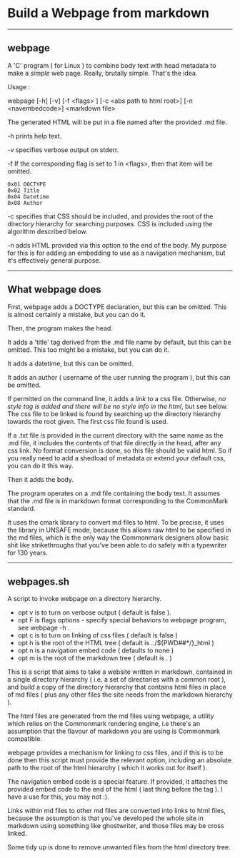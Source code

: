 # Build a Webpage from markdown
---
## webpage

A 'C' program ( for Linux ) to combine body text with head metadata to make a *simple* web page.
Really, brutally simple. That's the idea. 

Usage :

webpage [-h] [-v] [-f \<flags\> ] [-c \<abs path to html root\>] [-n \<navembedcode\>] \<markdown file\>

The generated HTML will be put in a file named after the provided .md file. 

-h prints help text.

-v specifies verbose output on stderr. 

-f If the corresponding flag is set to 1 in \<flags\>, then that item will be omitted.

    0x01 DOCTYPE
    0x02 Title
    0x04 Datetime
    0x08 Author

-c specifies that CSS should be included, and provides the root of the directory
   hierarchy for searching purposes. CSS is included using the algorithm described 
   below.

-n adds HTML provided via this option to the end of the body. My purpose for this 
   is for adding an embedding to use as a navigation mechanism, but it's effectively
   general purpose. 
   
---

## What webpage does

First, webpage adds a DOCTYPE declaration, but this can be omitted. This is
almost certainly a mistake, but you can do it.

Then, the program makes the head.

It adds a 'title' tag derived from the .md file name by default, but this can 
be omitted. This too might be a mistake, but you can do it.

It adds a datetime, but this can be omitted.

It adds an author ( username of the user running the program ), but this can be 
omitted. 

If permitted on the command line, it adds a *link* to a css file. Otherwise, *no 
style tag is added and there will be no style info in the html*, but see below.
The css file to be linked is found by searching up the directory hierarchy towards
the root given. The first css file found is used. 

If a .txt file is provided in the current directory with the same name as the 
.md file, it includes the contents of that file directly in the head, after any 
css link. No format conversion is done, so this file should be valid html. So 
if you really need to add a shedload of metadata or extend your default css, 
you can do it this way. 

Then it adds the body.

The program operates on a .md file containing the body text. It assumes that
the .md file is in markdown format corresponding to the CommonMark standard. 

It uses the cmark library to convert md files to html. To be precise, it uses the
library in UNSAFE mode, because this allows raw html to be specified in the md
files, which is the only way the Commonmark designers allow basic shit like 
strikethroughs that you've been able to do safely with a typewriter for 130 years.  

---

## webpages.sh

A script to invoke webpage on a directory hierarchy. 

-  opt v is to turn on verbose output ( default is false ).
-  opt F is flags options - specify special behaviors to webpage program, see webpage -h .
-  opt c is to turn on linking of css files ( default is false ) 
-  opt h is the root of the HTML tree ( default is ../${PWD##*/}_html )
-  opt n is a navigation embed code ( defaults to none )
-  opt m is the root of the markdown tree ( default is . )

This is a script that aims to take a website written in markdown, contained in a 
single directory hierarchy ( i.e. a set of directories with a common root ), and
build a copy of the directory hierarchy that contains html files in place of md
files ( plus any other files the site needs from the markdown hierarchy ).
 
The html files are generated from the md files using webpage, a utility which relies
on the Commonmark rendering engine, i.e there's an assumption that the flavour of
markdown you are using is Commonmark compatible.  
 
webpage provides a mechanism for linking to css files, and if this is to be 
done then this script must provide the relevant option, including an absolute 
path to the root of the html hierarchy ( which it works out for itself ). 

The navigation embed code is a special feature. If provided, it attaches the 
provided embed code to the end of the html ( last thing before the </body> tag ).
I have a use for this, you may not :). 

Links within md files to other md files are converted into links to html files,
because the assumption is that you've developed the whole site in markdown using
something like ghostwriter, and those files may be cross linked. 

Some tidy up is done to remove unwanted files from the html directory tree. 

